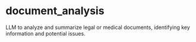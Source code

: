 # document_analysis
LLM to analyze and summarize legal or medical documents, identifying key information and potential issues.
